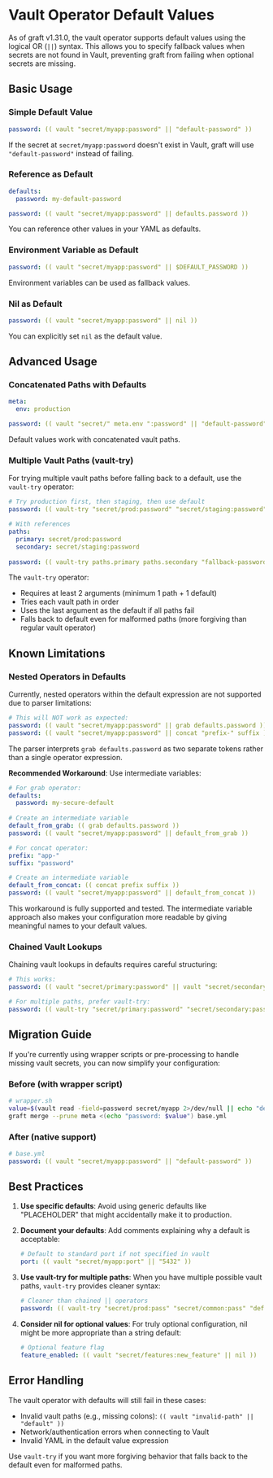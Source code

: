 # Vault Operator Default Values

As of graft v1.31.0, the vault operator supports default values using the logical OR (`||`) syntax. This allows you to specify fallback values when secrets are not found in Vault, preventing graft from failing when optional secrets are missing.

## Basic Usage

### Simple Default Value

```yaml
password: (( vault "secret/myapp:password" || "default-password" ))
```

If the secret at `secret/myapp:password` doesn't exist in Vault, graft will use `"default-password"` instead of failing.

### Reference as Default

```yaml
defaults:
  password: my-default-password

password: (( vault "secret/myapp:password" || defaults.password ))
```

You can reference other values in your YAML as defaults.

### Environment Variable as Default

```yaml
password: (( vault "secret/myapp:password" || $DEFAULT_PASSWORD ))
```

Environment variables can be used as fallback values.

### Nil as Default

```yaml
password: (( vault "secret/myapp:password" || nil ))
```

You can explicitly set `nil` as the default value.

## Advanced Usage

### Concatenated Paths with Defaults

```yaml
meta:
  env: production

password: (( vault "secret/" meta.env ":password" || "default-password" ))
```

Default values work with concatenated vault paths.

### Multiple Vault Paths (vault-try)

For trying multiple vault paths before falling back to a default, use the `vault-try` operator:

```yaml
# Try production first, then staging, then use default
password: (( vault-try "secret/prod:password" "secret/staging:password" "default-password" ))

# With references
paths:
  primary: secret/prod:password
  secondary: secret/staging:password
  
password: (( vault-try paths.primary paths.secondary "fallback-password" ))
```

The `vault-try` operator:
- Requires at least 2 arguments (minimum 1 path + 1 default)
- Tries each vault path in order
- Uses the last argument as the default if all paths fail
- Falls back to default even for malformed paths (more forgiving than regular vault operator)

## Known Limitations

### Nested Operators in Defaults

Currently, nested operators within the default expression are not supported due to parser limitations:

```yaml
# This will NOT work as expected:
password: (( vault "secret/myapp:password" || grab defaults.password ))
password: (( vault "secret/myapp:password" || concat "prefix-" suffix ))
```

The parser interprets `grab defaults.password` as two separate tokens rather than a single operator expression.

**Recommended Workaround**: Use intermediate variables:

```yaml
# For grab operator:
defaults:
  password: my-secure-default
  
# Create an intermediate variable
default_from_grab: (( grab defaults.password ))
password: (( vault "secret/myapp:password" || default_from_grab ))

# For concat operator:
prefix: "app-"
suffix: "password"

# Create an intermediate variable  
default_from_concat: (( concat prefix suffix ))
password: (( vault "secret/myapp:password" || default_from_concat ))
```

This workaround is fully supported and tested. The intermediate variable approach also makes your configuration more readable by giving meaningful names to your default values.

### Chained Vault Lookups

Chaining vault lookups in defaults requires careful structuring:

```yaml
# This works:
password: (( vault "secret/primary:password" || vault "secret/secondary:password" || "default" ))

# For multiple paths, prefer vault-try:
password: (( vault-try "secret/primary:password" "secret/secondary:password" "default" ))
```

## Migration Guide

If you're currently using wrapper scripts or pre-processing to handle missing vault secrets, you can now simplify your configuration:

### Before (with wrapper script)
```bash
# wrapper.sh
value=$(vault read -field=password secret/myapp 2>/dev/null || echo "default-password")
graft merge --prune meta <(echo "password: $value") base.yml
```

### After (native support)
```yaml
# base.yml
password: (( vault "secret/myapp:password" || "default-password" ))
```

## Best Practices

1. **Use specific defaults**: Avoid using generic defaults like "PLACEHOLDER" that might accidentally make it to production.

2. **Document your defaults**: Add comments explaining why a default is acceptable:
   ```yaml
   # Default to standard port if not specified in vault
   port: (( vault "secret/myapp:port" || "5432" ))
   ```

3. **Use vault-try for multiple paths**: When you have multiple possible vault paths, `vault-try` provides cleaner syntax:
   ```yaml
   # Cleaner than chained || operators
   password: (( vault-try "secret/prod:pass" "secret/common:pass" "default" ))
   ```

4. **Consider nil for optional values**: For truly optional configuration, nil might be more appropriate than a string default:
   ```yaml
   # Optional feature flag
   feature_enabled: (( vault "secret/features:new_feature" || nil ))
   ```

## Error Handling

The vault operator with defaults will still fail in these cases:
- Invalid vault paths (e.g., missing colons): `(( vault "invalid-path" || "default" ))`
- Network/authentication errors when connecting to Vault
- Invalid YAML in the default value expression

Use `vault-try` if you want more forgiving behavior that falls back to the default even for malformed paths.